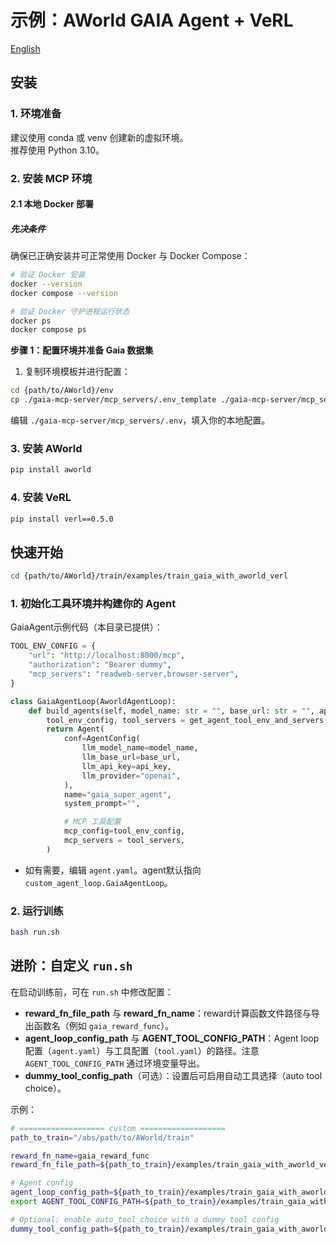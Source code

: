 # 示例：AWorld GAIA Agent + VeRL

[English](./README.md)

## 安装
### 1. 环境准备
建议使用 conda 或 venv 创建新的虚拟环境。\
    推荐使用 Python 3.10。
### 2. 安装 MCP 环境
#### 2.1 本地 Docker 部署
##### 先决条件
确保已正确安装并可正常使用 Docker 与 Docker Compose：
```bash
# 验证 Docker 安装
docker --version
docker compose --version

# 验证 Docker 守护进程运行状态
docker ps
docker compose ps
```

**步骤 1：配置环境并准备 Gaia 数据集**

1. 复制环境模板并进行配置：

```bash
cd {path/to/AWorld}/env
cp ./gaia-mcp-server/mcp_servers/.env_template ./gaia-mcp-server/mcp_servers/.env
```

编辑 `./gaia-mcp-server/mcp_servers/.env`，填入你的本地配置。

### 3. 安装 AWorld
```bash
pip install aworld
```
### 4. 安装 VeRL
```bash
pip install verl==0.5.0
```

## 快速开始
```bash
cd {path/to/AWorld}/train/examples/train_gaia_with_aworld_verl
```
### 1. 初始化工具环境并构建你的 Agent
GaiaAgent示例代码（本目录已提供）：
```python
TOOL_ENV_CONFIG = {
    "url": "http://localhost:8000/mcp",
    "authorization": "Bearer dummy",
    "mcp_servers": "readweb-server,browser-server",
}

class GaiaAgentLoop(AworldAgentLoop):
    def build_agents(self, model_name: str = "", base_url: str = "", api_key: str = "") -> Union[Agent, Swarm]:
        tool_env_config, tool_servers = get_agent_tool_env_and_servers(TOOL_ENV_CONFIG)
        return Agent(
            conf=AgentConfig(
                llm_model_name=model_name,
                llm_base_url=base_url,
                llm_api_key=api_key,
                llm_provider="openai",
            ),
            name="gaia_super_agent",
            system_prompt="",

            # MCP 工具配置
            mcp_config=tool_env_config,
            mcp_servers = tool_servers,
        )
```
- 如有需要，编辑 `agent.yaml`。agent默认指向 `custom_agent_loop.GaiaAgentLoop`。

### 2. 运行训练
```bash
bash run.sh
```

## 进阶：自定义 `run.sh`

在启动训练前，可在 `run.sh` 中修改配置：
- **reward_fn_file_path** 与 **reward_fn_name**：reward计算函数文件路径与导出函数名（例如 `gaia_reward_func`）。
- **agent_loop_config_path** 与 **AGENT_TOOL_CONFIG_PATH**：Agent loop 配置（`agent.yaml`）与工具配置（`tool.yaml`）的路径。注意 `AGENT_TOOL_CONFIG_PATH` 通过环境变量导出。
- **dummy_tool_config_path**（可选）：设置后可启用自动工具选择（auto tool choice）。

示例：
```bash
# =================== custom ===================
path_to_train="/abs/path/to/AWorld/train"

reward_fn_name=gaia_reward_func
reward_fn_file_path=${path_to_train}/examples/train_gaia_with_aworld_verl/metrics/gaia_reward_function.py

# Agent config
agent_loop_config_path=${path_to_train}/examples/train_gaia_with_aworld_verl/agent.yaml
export AGENT_TOOL_CONFIG_PATH=${path_to_train}/examples/train_gaia_with_aworld_verl/configs/tool.yaml

# Optional: enable auto_tool_choice with a dummy tool config
dummy_tool_config_path=${path_to_train}/examples/train_gaia_with_aworld_verl/configs/dummy_tool_config.yaml
```

